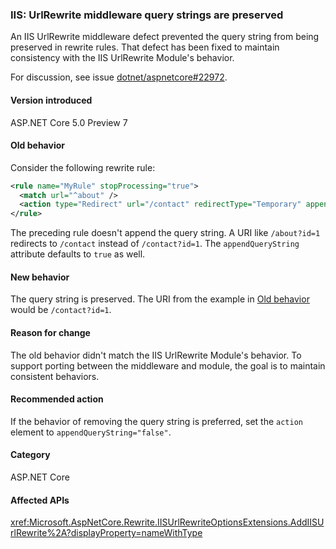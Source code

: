 ### IIS: UrlRewrite middleware query strings are preserved

An IIS UrlRewrite middleware defect prevented the query string from being preserved in rewrite rules. That defect has been fixed to maintain consistency with the IIS UrlRewrite Module's behavior.

For discussion, see issue [dotnet/aspnetcore#22972](https://github.com/dotnet/aspnetcore/issues/22972).

#### Version introduced

ASP.NET Core 5.0 Preview 7

#### Old behavior

Consider the following rewrite rule:

```xml
<rule name="MyRule" stopProcessing="true">
  <match url="^about" />
  <action type="Redirect" url="/contact" redirectType="Temporary" appendQueryString="true" />
</rule>
```

The preceding rule doesn't append the query string. A URI like `/about?id=1` redirects to `/contact` instead of `/contact?id=1`. The `appendQueryString` attribute defaults to `true` as well.

#### New behavior

The query string is preserved. The URI from the example in [Old behavior](#old-behavior) would be `/contact?id=1`.

#### Reason for change

The old behavior didn't match the IIS UrlRewrite Module's behavior. To support porting between the middleware and module, the goal is to maintain consistent behaviors.

#### Recommended action

If the behavior of removing the query string is preferred, set the `action` element to `appendQueryString="false"`.

#### Category

ASP.NET Core

#### Affected APIs

<xref:Microsoft.AspNetCore.Rewrite.IISUrlRewriteOptionsExtensions.AddIISUrlRewrite%2A?displayProperty=nameWithType>

<!--

#### Affected APIs

`Overload:Microsoft.AspNetCore.Rewrite.IISUrlRewriteOptionsExtensions.AddIISUrlRewrite`

-->
